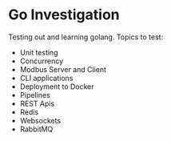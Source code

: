 # Go Investigation

Testing out and learning golang. Topics to test:
- Unit testing
- Concurrency
- Modbus Server and Client
- CLI applications
- Deployment to Docker
- Pipelines
- REST Apis
- Redis
- Websockets
- RabbitMQ
